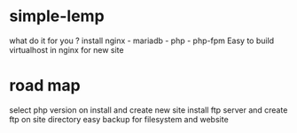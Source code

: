 # simple-lemp
what do it for you ?
install nginx - mariadb - php - php-fpm 
Easy to build virtualhost in nginx for new site
# road map
select php version on install and create new site
install ftp server and create ftp on site directory
easy backup for filesystem and website

